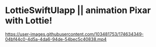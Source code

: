 # LottieSwiftUIapp || animation Pixar with Lottie!

https://user-images.githubusercontent.com/103481753/174634349-04bf44c0-4d5a-4da6-94de-54bec5c40838.mp4

